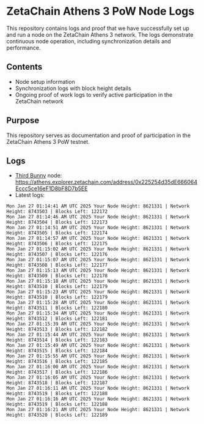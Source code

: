 # ZetaChain Athens 3 PoW Node Logs
This repository contains logs and proof that we have successfully set up and run a node on the ZetaChain Athens 3 network. The logs demonstrate continuous node operation, including synchronization details and performance.

## Contents
- Node setup information
- Synchronization logs with block height details
- Ongoing proof of work logs to verify active participation in the ZetaChain network

## Purpose
This repository serves as documentation and proof of participation in the ZetaChain Athens 3 PoW testnet.

## Logs

- [Third Bunny](https://thirdbunny.xyz/) node: https://athens.explorer.zetachain.com/address/0x225254d35dE666064Eccc5ce16eF1D8bF8D7b5EE
- Latest logs:
```
Mon Jan 27 01:14:41 AM UTC 2025 Your Node Height: 8621331 | Network Height: 8743503 | Blocks Left: 122172
Mon Jan 27 01:14:46 AM UTC 2025 Your Node Height: 8621331 | Network Height: 8743504 | Blocks Left: 122173
Mon Jan 27 01:14:51 AM UTC 2025 Your Node Height: 8621331 | Network Height: 8743505 | Blocks Left: 122174
Mon Jan 27 01:14:57 AM UTC 2025 Your Node Height: 8621331 | Network Height: 8743506 | Blocks Left: 122175
Mon Jan 27 01:15:02 AM UTC 2025 Your Node Height: 8621331 | Network Height: 8743507 | Blocks Left: 122176
Mon Jan 27 01:15:07 AM UTC 2025 Your Node Height: 8621331 | Network Height: 8743508 | Blocks Left: 122177
Mon Jan 27 01:15:13 AM UTC 2025 Your Node Height: 8621331 | Network Height: 8743509 | Blocks Left: 122178
Mon Jan 27 01:15:18 AM UTC 2025 Your Node Height: 8621331 | Network Height: 8743510 | Blocks Left: 122179
Mon Jan 27 01:15:23 AM UTC 2025 Your Node Height: 8621331 | Network Height: 8743510 | Blocks Left: 122179
Mon Jan 27 01:15:28 AM UTC 2025 Your Node Height: 8621331 | Network Height: 8743511 | Blocks Left: 122180
Mon Jan 27 01:15:34 AM UTC 2025 Your Node Height: 8621331 | Network Height: 8743512 | Blocks Left: 122181
Mon Jan 27 01:15:39 AM UTC 2025 Your Node Height: 8621331 | Network Height: 8743513 | Blocks Left: 122182
Mon Jan 27 01:15:44 AM UTC 2025 Your Node Height: 8621331 | Network Height: 8743514 | Blocks Left: 122183
Mon Jan 27 01:15:49 AM UTC 2025 Your Node Height: 8621331 | Network Height: 8743515 | Blocks Left: 122184
Mon Jan 27 01:15:55 AM UTC 2025 Your Node Height: 8621331 | Network Height: 8743516 | Blocks Left: 122185
Mon Jan 27 01:16:00 AM UTC 2025 Your Node Height: 8621331 | Network Height: 8743517 | Blocks Left: 122186
Mon Jan 27 01:16:05 AM UTC 2025 Your Node Height: 8621331 | Network Height: 8743518 | Blocks Left: 122187
Mon Jan 27 01:16:11 AM UTC 2025 Your Node Height: 8621331 | Network Height: 8743519 | Blocks Left: 122188
Mon Jan 27 01:16:16 AM UTC 2025 Your Node Height: 8621331 | Network Height: 8743519 | Blocks Left: 122188
Mon Jan 27 01:16:21 AM UTC 2025 Your Node Height: 8621331 | Network Height: 8743520 | Blocks Left: 122189
```
